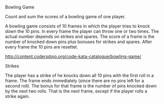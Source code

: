 Bowling Game

Count and sum the scores of a bowling game of one player.

A bowling game consists of 10 frames in which the player tries to knock down the 10 pins. 
In every frame the player can throw one or two times. 
The actual number depends on strikes and spares. 
The score of a frame is the number of knocked down pins plus bonuses for strikes and spares. 
After every frame the 10 pins are resettet.

http://content.codersdojo.org/code-kata-catalogue/bowling-game/

Strikes

The player has a strike of he knocks down all 10 pins with the first roll in a frame. 
The frame ends immediately (since there are no pins left for a second roll). 
The bonus for that frame is the number of pins knocked down by the next two rolls. 
That is the next frame, except if the player rolls a strike again.
